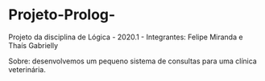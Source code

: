 # Projeto-Prolog-
Projeto da disciplina de Lógica - 2020.1 - Integrantes: Felipe Miranda e Thaís Gabrielly 

Sobre: desenvolvemos um pequeno sistema de consultas para uma clínica veterinária.  
